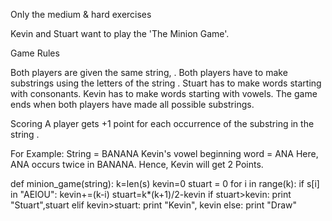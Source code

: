 Only the medium & hard exercises

Kevin and Stuart want to play the 'The Minion Game'.

Game Rules

Both players are given the same string, .
Both players have to make substrings using the letters of the string .
Stuart has to make words starting with consonants.
Kevin has to make words starting with vowels.
The game ends when both players have made all possible substrings.

Scoring
A player gets +1 point for each occurrence of the substring in the string .

For Example:
String = BANANA
Kevin's vowel beginning word = ANA
Here, ANA occurs twice in BANANA. Hence, Kevin will get 2 Points. 

def minion_game(string):
    k=len(s) 
    kevin=0 
    stuart = 0
    for i in range(k): 
        if s[i] in "AEIOU": 
            kevin+=(k-i) 
        stuart=k*(k+1)/2-kevin 
    if stuart>kevin: 
        print "Stuart",stuart 
    elif kevin>stuart: 
        print "Kevin", kevin 
    else: print "Draw"
